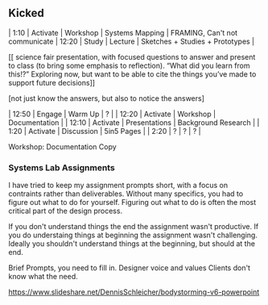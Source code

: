 







## Kicked

| 1:10  | Activate | Workshop | Systems Mapping      |
FRAMING, Can't not communicate
| 12:20 | Study    | Lecture  | Sketches + Studies + Prototypes |

[[ science fair presentation, with focused questions to answer and present to class (to bring some emphasis to reflection). “What did you learn from this!?” Exploring now, but want to be able to cite the things you’ve made to support future decisions]]



[not just know the answers, but also to notice the answers]


| 12:50 | Engage   | Warm Up       | ?                   |
| 12:20 | Activate | Workshop      | Documentation       |
| 12:10 | Activate | Presentations | Background Research |
| 1:20  | Activate | Discussion    | 5in5 Pages          |
| 2:20  | ?        | ?             | ?                   |


Workshop: Documentation Copy 






### Systems Lab Assignments

I have tried to keep my assignment prompts short, with a focus on contraints rather than deliverables. Without many specifics, you had to figure out what to do for yourself. Figuring out what to do is often the most critical part of the design process.

If you don't understand things the end the assignment wasn't productive.
If you do understaing things at beginning the assignment wasn't challenging.
Ideally you shouldn't understand things at the beginning, but should at the end.


Brief Prompts, you need to fill in.
    Designer voice and values
    Clients don't know what the need.





https://www.slideshare.net/DennisSchleicher/bodystorming-v6-powerpoint